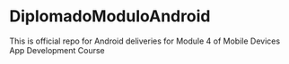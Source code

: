 # DiplomadoModuloAndroid
This is official repo for Android deliveries for Module 4 of Mobile Devices App Development Course

